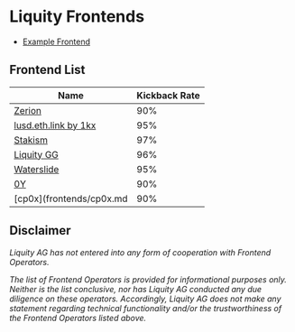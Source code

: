 # Liquity Frontends
- [Example Frontend](frontends/example.md)

## Frontend List
| Name | Kickback Rate | 
| ---- | ------------- | 
| [Zerion](frontends/zeriod.md) | 90% | 
| [lusd.eth.link by 1kx](frontends/lusd.eth.link.md) | 95% | 
| [Stakism](frontends/liquity.stakism.io.md) | 97% | 
| [Liquity GG](frontends/liquitygg.md) | 96% | 
| [Waterslide](frontends/waterslide.md) | 95% | 
| [0Y](frontends/0Y.md)  | 90% | 
| [cp0x](frontends/cp0x.md | 90% | 


## Disclaimer 
*Liquity AG has not entered into any form of cooperation with Frontend Operators.*

*The list of Frontend Operators is provided for informational purposes only. Neither is the list conclusive, nor has Liquity AG conducted any due diligence on these operators. Accordingly, Liquity AG does not make any statement regarding technical functionality and/or the trustworthiness of the Frontend Operators listed above.*
